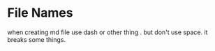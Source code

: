 # File Names

when creating md file use dash or other thing . but don't use space. it breaks some things.
